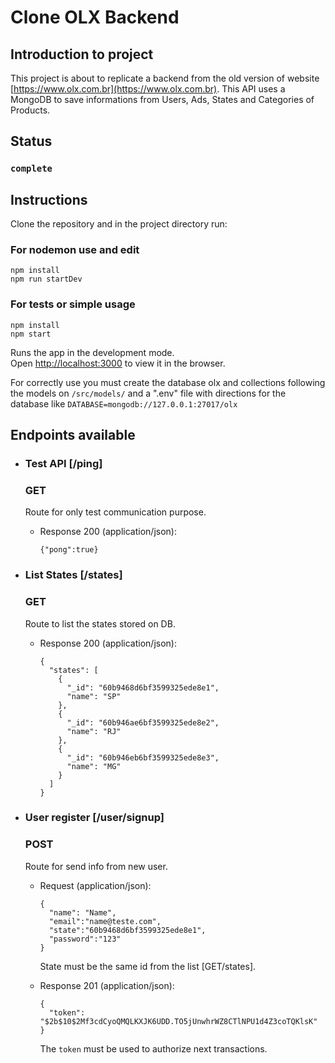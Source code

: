 # Clone OLX Backend

## Introduction to project

This project is about to replicate a backend from the old version of website [https://www.olx.com.br](https://www.olx.com.br). This API uses a MongoDB to save informations from Users, Ads, States and Categories of Products.

## Status 

### `complete`

## Instructions

Clone the repository and in the project directory run:


### For nodemon use and edit

```
npm install
npm run startDev
```


### For tests or simple usage

```
npm install
npm start
```

Runs the app in the development mode.\
Open [http://localhost:3000](http://localhost:3000) to view it in the browser.

For correctly use you must create the database olx and collections following the models on `/src/models/` and a ".env" file with directions for the database like  `DATABASE=mongodb://127.0.0.1:27017/olx`

## Endpoints available

+ ### Test API [/ping]
  ### GET
  Route for only test communication purpose.
  + Response 200 (application/json):
    ``` 
    {"pong":true}
    ```

+ ### List States [/states]
  ### GET
  Route to list the states stored on DB.
  + Response 200 (application/json):
    ``` 
    {
      "states": [
        {
          "_id": "60b9468d6bf3599325ede8e1",
          "name": "SP"
        },
        {
          "_id": "60b946ae6bf3599325ede8e2",
          "name": "RJ"
        },
        {
          "_id": "60b946eb6bf3599325ede8e3",
          "name": "MG"
        }
      ]
    }
    ```

+ ### User register [/user/signup]
  ### POST
  Route for send info from new user.
  + Request (application/json):
    ``` 
    {
	  "name": "Name",
	  "email":"name@teste.com",
	  "state":"60b9468d6bf3599325ede8e1",
	  "password":"123"
    }
    ```
    State must be the same id from the list [GET/states].


  + Response 201 (application/json):
    ``` 
    {
      "token": "$2b$10$2Mf3cdCyoQMQLKXJK6UDD.TO5jUnwhrWZ8CTlNPU1d4Z3coTQKlsK"
    }
    ```
    The `token` must be used to authorize next transactions.
    